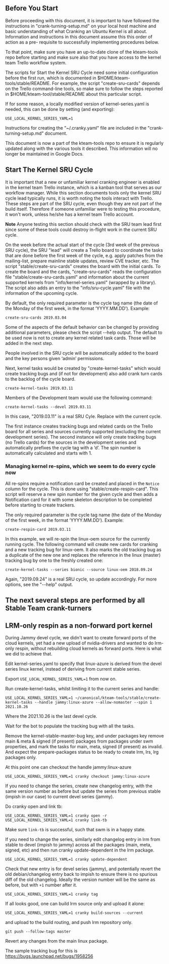 ## Before You Start

Before proceeding with this document, it is important to have followed the
instructions in "crank-turning-setup.md" on your local host machine and basic
understanding of what Cranking an Ubuntu Kernel is all about. Information and
instructions in this document assume this this order of action as a pre-
requisite to successfully implementing procedures below.

To that point, make sure you have an up-to-date clone of the kteam-tools repo
before starting and make sure also that you have access to the kernel team
Trello workflow system.

The scripts for Start the Kernel SRU Cycle need some initial configuration
before the first run, which is documented in $HOME/kteam-tools/stable/README.
For example, the script "create-sru-cards" depends on the Trello
command-line tools, so make sure to follow the steps reported in
$HOME/kteam-tool/stable/README about this particular script.

If for some reason, a locally modified version of kernel-series.yaml is needed,
this can be done by setting (and exporting):
```
USE_LOCAL_KERNEL_SERIES_YAML=1
```

Instructions for creating the "~/.cranky.yaml" file are included in the
"crank-turning-setup.md" document.

This document is now a part of the kteam-tools repo to ensure it is regularly
updated along with the various tools it described.  This information will no
longer be maintained in Google Docs.

## Start The Kernel SRU Cycle

It is important that a new or unfamiliar kernel cranking engineer is enabled
in the kernel team Trello instance, which is a kanban tool that serves as our
workflow manager. While this section documents tools only the kernel SRU cycle
lead typically runs, it is worth noting the tools interact with Trello. These
steps are part of the SRU cycle, even though they are not part of the build
itself. Therefore if someone unfamiliar were to testing this procedure,
it won't work, unless he/she has a kernel team Trello account.

**Note** Anyone testing this section should check with the SRU team lead first
since some of these tools could destroy in-flight work in the current SRU cycle.

On the week before the actual start of the cycle (3rd week of the previous SRU
cycle), the SRU "lead" will create a Trello board to coordinate the tasks that
are done before the first week of the cycle, e.g. apply patches from the
mailing-list, prepare mainline stable updates, review CVE tracker, etc.  The
script "stable/create-sru-cards" creates the board with the initial cards.
To create the board and the cards, "create-sru-cards" reads the configuration
file "stable/create-sru-cards.yaml" and information about the current supported
kernels from "info/kernel-series.yaml" (wrapped by a library). The script also
adds an entry to the "info/sru-cycle.yaml" file with the information of the
upcoming cycle.

By default, the only required parameter is the cycle tag name (the date of the
Monday of the first week, in the format ‘YYYY.MM.DD’). Example:
```
create-sru-cards 2019.03.04
```

Some of the aspects of the default behavior can be changed by providing
additional parameters, please check the script --help output. The default to be
used now is not to create any kernel related task cards. Those will be added in
the next step.

People involved in the SRU cycle will be automatically added to the board and
the key persons given ‘admin’ permissions.

Next, kernel tasks would be created by "create-kernel-tasks" which would create
tracking bugs and (if not for development) also add crank turn cards to the
backlog of the cycle board.
```
create-kernel-tasks 2019.03.11
```

Members of the Development team would use the following command:

```
create-kernel-tasks --devel 2019.03.11
```

In this case, "2019.03.11" is a real SRU Cyle. Replace with the current cycle.

The first instance creates tracking bugs and related cards on the Trello board
for all series and sources currently supported (excluding the current
development series). The second instance will only create tracking bugs
(no Trello cards) for the sources in the development series and automatically
prefixes the cycle tag with a ‘d’. The spin number is automatically calculated
and starts with 1.

### Managing kernel re-spins, which we seem to do every cycle now

All re-spins require a notification card be created and placed in the `Notice`
column for the cycle. This is done using "stable/create-respin-card". This
script will reserve a new spin number for the given cycle and then adds a
Notification card for it with some skeleton description to be completed before
starting to create trackers.

The only required parameter is the cycle tag name (the date of the Monday of the
first week, in the format ‘YYYY.MM.DD’). Example:

```
create-respin-card 2019.03.11
```

In this example, we will re-spin the linux-oem source for the currently running
cycle. The following command will create new cards for cranking and a new
tracking bug for linux-oem.  It also marks the old tracking bug as a duplicate
of the new one and replaces the reference in the linux (master) tracking bug by
one to the freshly created one:
```
create-kernel-tasks --series bionic --source linux-oem 2018.09.24
```
Again, "2019.09.24" is a real SRU cycle, so update accordingly. For more
options, see the "--help" output.

## The next several steps are performed by all Stable Team crank-turners

## LRM-only respin as a non-forward port kernel

During Jammy devel cycle, we didn't want to create forward ports of
the cloud kernels, yet had a new upload of nvidia-drivers and wanted
to do lrm-only respin, without rebuilding cloud kernels as forward
ports. Here is what we did to achieve that.

Edit kernel-series.yaml to specify that linux-azure is derived from
the devel series linux kernel, instead of deriving from current stable
series.

Export `USE_LOCAL_KERNEL_SEREIS_YAML=1` from now on.

Run create-kernel-tasks, whilst limiting it to the current series and
handle:

```
USE_LOCAL_KERNEL_SERIES_YAML=1 ~/canonical/kteam-tools/stable/create-kernel-tasks --handle jammy:linux-azure --allow-nomaster --spin 1 2021.10.26
```

Where the 2021.10.26 is the last devel cycle.

Wait for the bot to populate the tracking bug with all the tasks.

Remove the kernel-stable-master-bug key, and under packages key remove
main & meta & signed (if present) packages from packages under swm
properties, and mark the tasks for main, meta, signed (if present) as
invalid. And expect the prepare-packages status to be ready to create
lrm, lrs, lrg packages only.

At this point one can checkout the handle jammy:linux-azure

```
USE_LOCAL_KERNEL_SERIES_YAML=1 cranky checkout jammy:linux-azure
```

If you need to change the series, create new changelog entry, with the
same version number as before but update the series from previous
stable (impish in our case) to current devel series (jammy).

Do cranky open and link tb:

```
USE_LOCAL_KERNEL_SERIES_YAML=1 cranky open -r
USE_LOCAL_KERNEL_SERIES_YAML=1 cranky link-tb
```

Make sure `link-tb` is successful, such that swm is in a happy state.

If you need to change the series, similarly edit changelog entry in
lrm from stable to devel (impish to jammy) across all the packages
(main, meta, signed, etc) and then run cranky update-dependent in the
lrm package.

```
USE_LOCAL_KERNEL_SERIES_YAML=1 cranky update-dependent
```

Check that new entry is for devel series (jammy), and potentially
revert the old debian/changelog entry back to impish to ensure there
is no spurious diff of the old changelog. Ideally the version number
will be the same as before, but with `+1` number after it.

```
USE_LOCAL_KERNEL_SERIES_YAML=1 cranky tag
```

If all looks good, one can build lrm source only and upload it alone:

```
USE_LOCAL_KERNEL_SERIES_YAML=1 cranky build-sources --current
```

and upload to the build routing, and push lrm repository only.

```
git push --follow-tags master
```

Revert any changes from the main linux package.

The sample tracking bug for this is
https://bugs.launchpad.net/bugs/1958256
